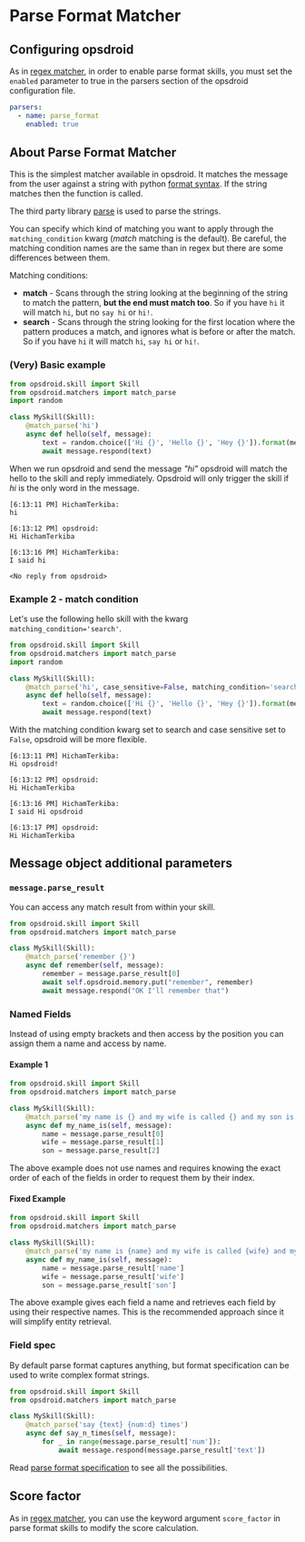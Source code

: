 # Parse Format Matcher

## Configuring opsdroid

As in [regex matcher](/matchers/regex.md), in order to enable parse format skills, you must set the `enabled` parameter to true in the parsers section of the opsdroid configuration file.

```yaml
parsers:
  - name: parse_format
    enabled: true
```

## About Parse Format Matcher

This is the simplest matcher available in opsdroid. It matches the message from the user against a string with python [format syntax](https://docs.python.org/3/library/string.html#format-string-syntax). If the string matches then the function is called.

The third party library [parse](https://github.com/r1chardj0n3s/parse) is used to parse the strings.

You can specify which kind of matching you want to apply through the `matching_condition` kwarg (*match* matching is the default). Be careful, the matching condition names are the same than in regex but there are some differences between them.

Matching conditions:

- **match** - Scans through the string looking at the beginning of the string to match the pattern, **but the end must match too**. So if you have `hi` it will match `hi`, but no `say hi` or `hi!`.
- **search** - Scans through the string looking for the first location where the pattern produces a match, and ignores what is before or after the match. So if you have `hi` it will match `hi`, `say hi` or `hi!`.


### (Very) Basic example

```python
from opsdroid.skill import Skill
from opsdroid.matchers import match_parse
import random

class MySkill(Skill):
    @match_parse('hi')
    async def hello(self, message):
        text = random.choice(['Hi {}', 'Hello {}', 'Hey {}']).format(message.user)
        await message.respond(text)
```

When we run opsdroid and send the message *"hi"* opsdroid will match the hello to the skill and reply immediately. Opsdroid will only trigger the skill if *hi* is the only word in the message.

```
[6:13:11 PM] HichamTerkiba:
hi

[6:13:12 PM] opsdroid:
Hi HichamTerkiba

[6:13:16 PM] HichamTerkiba:
I said hi

<No reply from opsdroid>
```

### Example 2 - match condition

Let's use the following hello skill with the kwarg `matching_condition='search'`.

```python
from opsdroid.skill import Skill
from opsdroid.matchers import match_parse
import random

class MySkill(Skill):
    @match_parse('hi', case_sensitive=False, matching_condition='search')
    async def hello(self, message):
        text = random.choice(['Hi {}', 'Hello {}', 'Hey {}']).format(message.user)
        await message.respond(text)
```

With the matching condition kwarg set to search and case sensitive set to `False`, opsdroid will be more flexible.

```
[6:13:11 PM] HichamTerkiba:
Hi opsdroid!

[6:13:12 PM] opsdroid:
Hi HichamTerkiba

[6:13:16 PM] HichamTerkiba:
I said Hi opsdroid

[6:13:17 PM] opsdroid:
Hi HichamTerkiba
```


## Message object additional parameters

### `message.parse_result`

You can access any match result from within your skill.

```python
from opsdroid.skill import Skill
from opsdroid.matchers import match_parse

class MySkill(Skill):
    @match_parse('remember {}')
    async def remember(self, message):
        remember = message.parse_result[0]
        await self.opsdroid.memory.put("remember", remember)
        await message.respond("OK I'll remember that")
```

### Named Fields

Instead of using empty brackets and then access by the position you can assign them a name and access by name.

#### Example 1

```python
from opsdroid.skill import Skill
from opsdroid.matchers import match_parse

class MySkill(Skill):
    @match_parse('my name is {} and my wife is called {} and my son is called {}')
    async def my_name_is(self, message):
        name = message.parse_result[0]
        wife = message.parse_result[1]
        son = message.parse_result[2]
```

The above example does not use names and requires knowing the exact order of each of the fields in order to request them by their index.

#### Fixed Example

```python
from opsdroid.skill import Skill
from opsdroid.matchers import match_parse

class MySkill(Skill):
    @match_parse('my name is {name} and my wife is called {wife} and my son is called {son}')
    async def my_name_is(self, message):
        name = message.parse_result['name']
        wife = message.parse_result['wife']
        son = message.parse_result['son']
```

The above example gives each field a name and retrieves each field by using their respective names. This is the recommended approach since it will simplify entity retrieval.


### Field spec

By default parse format captures anything, but format specification can be used to write complex format strings.

```python
from opsdroid.skill import Skill
from opsdroid.matchers import match_parse

class MySkill(Skill):
    @match_parse('say {text} {num:d} times')
    async def say_n_times(self, message):
        for _ in range(message.parse_result['num']):
            await message.respond(message.parse_result['text'])
```

Read [parse format specification](https://github.com/r1chardj0n3s/parse#format-specification) to see all the possibilities.

## Score factor

As in [regex matcher](/matchers/regex.md), you can use the keyword argument `score_factor` in parse format skills to modify the score calculation.
